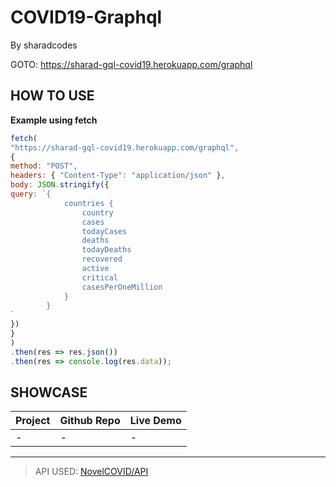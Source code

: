 # COVID19-Graphql
By sharadcodes

GOTO: https://sharad-gql-covid19.herokuapp.com/graphql

## HOW TO USE

**Example using fetch**

```js
fetch(
"https://sharad-gql-covid19.herokuapp.com/graphql",
{
method: "POST",
headers: { "Content-Type": "application/json" },
body: JSON.stringify({
query: `{
            countries {
                country
                cases
                todayCases
                deaths
                todayDeaths
                recovered
                active
                critical
                casesPerOneMillion
            } 
        }
`
})
}
)
.then(res => res.json())
.then(res => console.log(res.data));
```

## SHOWCASE

| Project  | Github Repo | Live Demo |
| -------- |  ----------  | --------- |
| - | - | - |

---

> API USED: [NovelCOVID/API](https://github.com/NovelCOVID/API)
